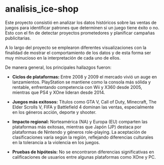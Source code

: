 # analisis_ice-shop
Este proyecto consistió en analizar los datos históricos sobre las ventas de juegos para identificar patrones que determinen si un juego tiene éxito o no. Esto con el fin de detectar proyectos prometedores y planificar campañas publicitarias.

A lo largo del proyecto se emplearon diferentes visualizaciones con la finalidad de mostrar el comportamiento de los datos y de esta forma ser muy minucioso en la interpretación de cada uno de ellos.

De manera general, los principales hallazgos fueron:

* **Ciclos de plataformas:** Entre 2008 y 2009 el mercado vivió un auge en lanzamientos. PlayStation se mantiene como la consola más sólida y rentable, enfrentando competencia con Wii y X360 desde 2005, mientras que PS4 y XOne lideran desde 2014.

* **Juegos más exitosos:** Títulos como GTA V, Call of Duty, Minecraft, The Elder Scrolls V, FIFA y Battlefield 4 dominan las ventas, especialmente en los géneros acción, deporte y shooter.

* **Impacto regional:** Norteamérica (NA) y Europa (EU) comparten las plataformas más exitosas, mientras que Japón (JP) destaca por plataformas de Nintendo y géneros role-playing. La aceptación de clasificaciones varía según la región, reflejando diferencias culturales en la tolerancia a la violencia en los juegos.

* **Pruebas de hipótesis:** No se encontraron diferencias significativas en calificaciones de usuarios entre algunas plataformas como XOne y PC.